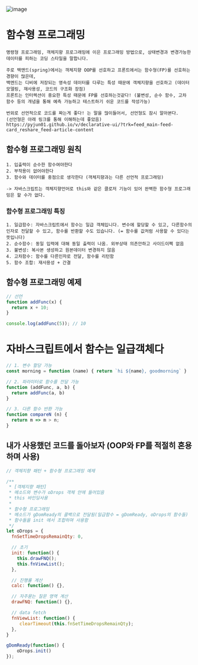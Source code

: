 ![image](https://github.com/KoGaYoung/JS-study/assets/36693355/01d12adf-3769-43ca-a893-47289d210993)

# 함수형 프로그래밍
~~~
명령형 프로그래밍, 객체지향 프로그래밍에 이은 프로그래밍 방법으로, 상태변경과 변경가능한 데이터를 피하는 코딩 스타일을 말합니다.

주로 백앤드(spring)에서는 객체지향 OOP를 선호하고 프론트에서는 함수형(FP)를 선호하는 경향이 많은데,
백엔드는 디비에 저장되는 영속성 데이터를 다루는 특성 때문에 객체지향을 선호하고 (데이터 모델링, 재사용성, 코드의 구조화 장점)
프론트는 인터렉션이 중요한 특성 때문에 FP를 선호하는것같다! (불변성, 순수 함수, 고차 함수 등의 개념을 통해 예측 가능하고 테스트하기 쉬운 코드를 작성가능)
~~~

~~~
번외로 선언적으로 코드를 짜는게 좋다! 는 말을 많이들어서, 선언형도 잠시 알아본다.
(선언형은 아래 링크를 통해 이해하는데 좋았음)
https://pyjun01.github.io/v/declarative-ui/?trk=feed_main-feed-card_reshare_feed-article-content
~~~

## 함수형 프로그래밍 원칙
~~~
1. 입출력이 순수한 함수여야한다
2. 부작용이 없어야한다
3. 함수와 데이터를 중점으로 생각한다 (객체지향과는 다른 선언적 프로그래밍)

-> 자바스크립트는 객체지향언어로 this와 같은 클로저 기능이 있어 완벽한 함수형 프로그래밍은 할 수가 없다.
~~~

### 함수형 프로그래밍 특징
~~~
1. 일급함수: 자바스크립트에서 함수는 일급 객체입니다. 변수에 할당할 수 있고, 다른함수의 인자로 전달할 수 있고, 함수를 반환할 수도 있습니다. (= 함수를 값처럼 사용할 수 있다는 뜻입니다)
2. 순수함수: 동일 입력에 대해 동일 출력이 나옴. 외부상태 의존안하고 사이드이펙 없음
3. 불변성: 복사본 생성하고 원본데이터 변경하지 않음
4. 고차함수: 함수를 다른인자로 전달, 함수를 리턴함
5. 함수 조합: 재사용성 + 간결
~~~

## 함수형 프로그래밍 예제
~~~javascript
// 선언
function addFunc(x) {
  return x + 10;
}

console.log(addFunc(5)); // 10
~~~

# 자바스크립트에서 함수는 일급객체다
~~~javascript
// 1. 변수 할당 가능
const morning = function (name) { return `hi ${name}, goodmorning` }

// 2. 파라미터로 함수를 전달 가능
function (addFunc, a, b) {
  return addFunc(a, b)
}

// 3. 다른 함수 반환 가능
function compareN (n) {
  return m => m > n;
}
~~~

## 내가 사용했던 코드를 돌아보자 (OOP와 FP를 적절히 혼용하며 사용)
~~~javascript
// 객체지향 패턴 + 함수형 프로그래밍 예제

/**
 * [객체지향 패턴]
 * 메소드와 변수가 oDrops 객체 안에 들어있음
 * this 바인딩사용
 * 
 * 함수형 프로그래밍
 * 메소드가 gDomReady의 콜백으로 전달됨(일급함수 = gDomReady, oDrops의 함수들)
 * 함수들을 init 에서 조합하며 사용함
 */
let oDrops = {
  fnSetTimeDropsRemainQty: 0,

  // 초기
  init: function() {
    this.drawFNQ();
    this.fnViewList();
  },

  // 진행률 계산
  calc: function() {},

  // 자주묻는 질문 영역 계산
  drawFNQ: function() {},

  // data fetch
  fnViewList: function() {
     clearTimeout(this.fnSetTimeDropsRemainQty);
  },
}

gDomReady(function() {
    oDrops.init()
});
~~~
